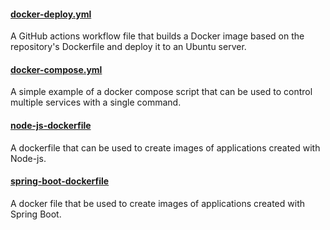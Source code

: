 
#### [docker-deploy.yml](https://github.com/team3dat/mainframe/blob/main/actions/docker-deploy.yml)
A GitHub actions workflow file that builds a Docker image based on the repository's Dockerfile and deploy it to an Ubuntu server.

#### [docker-compose.yml](https://github.com/team3dat/mainframe/blob/main/docker/docker-compose.yml)
A simple example of a docker compose script that can be used to control multiple services with a single command.

#### [node-js-dockerfile](https://github.com/team3dat/mainframe/blob/main/docker/node-js-dockerfile)
A dockerfile that can be used to create images of applications created with Node-js.

#### [spring-boot-dockerfile](https://github.com/team3dat/mainframe/blob/main/docker/spring-boot-dockerfile)
A docker file that be used to create images of applications created with Spring Boot.
